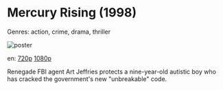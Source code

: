 # Mercury Rising (1998)

Genres: action, crime, drama, thriller

![poster](http://image.tmdb.org/t/p/w500/2vEQLyrH0uKgjvLzYmYc9coNrgI.jpg)

en:
  [720p](magnet:?xt=urn:btih:1CB3D4BA2C89131054BC63EACDC6C6CDF76AB33A&tr=udp://glotorrents.pw:6969/announce&tr=udp://tracker.opentrackr.org:1337/announce&tr=udp://torrent.gresille.org:80/announce&tr=udp://tracker.openbittorrent.com:80&tr=udp://tracker.coppersurfer.tk:6969&tr=udp://tracker.leechers-paradise.org:6969&tr=udp://p4p.arenabg.ch:1337&tr=udp://tracker.internetwarriors.net:1337)
  [1080p](magnet:?xt=urn:btih:1bfcfa026e988f89f825827b7d4b9470dfac3db2&dn=Mercury+Rising+%281998%29+1080p+BrRip+x264+-+YIFY&tr=udp%3A%2F%2Ftracker.openbittorrent.com%3A80%2Fannounce&tr=udp%3A%2F%2Fglotorrents.pw%3A6969%2Fannounce&tr=udp%3A%2F%2Ftracker.openbittorrent.com%3A80%2Fannounce&tr=udp%3A%2F%2Ftracker.opentrackr.org%3A1337%2Fannounce&tr=udp%3A%2F%2Fzer0day.to%3A1337%2Fannounce&tr=udp%3A%2F%2Ftracker.coppersurfer.tk%3A6969%2Fannounce)
  


Renegade FBI agent Art Jeffries protects a nine-year-old autistic boy who has cracked the government's new "unbreakable" code.